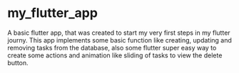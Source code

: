 # my_flutter_app

A basic flutter app, that was created to start my very first steps in my flutter journy.
This app implements some basic function like creating, updating and removing tasks from the database, also some flutter super easy way to create some actions and animation 
like sliding of tasks to view the delete button. 
